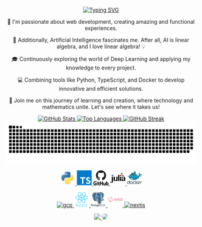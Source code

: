 <br>
<div align="center">
    <div align="center">
    <a href="https://git.io/typing-svg"><img src="https://readme-typing-svg.demolab.com?font=Fira+Code&weight=800&size=40&pause=1000&color=A04AF7&center=true&vCenter=true&random=true&width=600&height=80&lines=Hi+i+am+Santiago!" alt="Typing SVG" /></a>
</div>
    <p>🔧 I'm passionate about web development, creating amazing and functional experiences.</p>
    <p>🤖 Additionally, Artificial Intelligence fascinates me. After all, AI is linear algebra, and I love linear algebra! 💡</p>
    <p>🎓 Continuously exploring the world of Deep Learning and applying my knowledge to every project.</p>
    <p>💻 Combining tools like Python, TypeScript, and Docker to develop innovative and efficient solutions.</p>
    <p>🌟 Join me on this journey of learning and creation, where technology and mathematics unite. Let's see where it takes us!</p>
</div>

<div align="center">
    <a href="https://github.com/sochoav1">
        <img height="180em" src="https://github-readme-stats.vercel.app/api?username=sochoav1&show_icons=true&theme=nightowl&include_all_commits=true&count_private=true" alt="GitHub Stats"/>
    </a>
    <a href="https://github.com/sochoav1">
        <img height="180em" src="https://github-readme-stats.vercel.app/api/top-langs/?username=sochoav1&layout=compact&langs_count=7&theme=nightowl" alt="Top Languages"/>
    </a>
    <a href="https://github.com/sochoav1">
        <img height="180em" src="https://github-readme-streak-stats.herokuapp.com/?user=sochoav1&theme=nightowl" alt="GitHub Streak"/>
    </a>
</div>

<div align="center">
    <img src="https://raw.githubusercontent.com/sochoav1/sochoav1/output/snake.svg" alt="Snake animation" />
</div>

<div align="center">
    <p>
        <a href="https://www.python.org" target="_blank" rel="noreferrer">
            <img src="https://raw.githubusercontent.com/devicons/devicon/master/icons/python/python-original.svg" alt="python" width="40" height="40"/>
        </a>
        <a href="https://www.typescriptlang.org/" target="_blank" rel="noreferrer">
            <img src="https://raw.githubusercontent.com/devicons/devicon/master/icons/typescript/typescript-original.svg" alt="typescript" width="40" height="40"/>
        </a>
        <a href="https://github.com/" target="_blank" rel="noreferrer">
            <img src="https://raw.githubusercontent.com/devicons/devicon/master/icons/github/github-original-wordmark.svg" alt="github" width="40" height="40"/>
        </a>
        <a href="https://julialang.org/" target="_blank" rel="noreferrer">
            <img src="https://raw.githubusercontent.com/devicons/devicon/master/icons/julia/julia-original-wordmark.svg" alt="julia" width="40" height="40"/>
        </a>
        <a href="https://www.docker.com/" target="_blank" rel="noreferrer">
            <img src="https://raw.githubusercontent.com/devicons/devicon/master/icons/docker/docker-original-wordmark.svg" alt="docker" width="40" height="40"/>
        </a>
    </p>
    <p>
        <a href="https://cloud.google.com" target="_blank" rel="noreferrer">
            <img src="https://www.vectorlogo.zone/logos/google_cloud/google_cloud-icon.svg" alt="gcp" width="40" height="40"/>
        </a>
        <a href="https://reactjs.org/" target="_blank" rel="noreferrer">
            <img src="https://raw.githubusercontent.com/devicons/devicon/master/icons/react/react-original-wordmark.svg" alt="react" width="40" height="40"/>
        </a>
        <a href="https://www.postgresql.org" target="_blank" rel="noreferrer">
            <img src="https://raw.githubusercontent.com/devicons/devicon/master/icons/postgresql/postgresql-original-wordmark.svg" alt="postgresql" width="40" height="40"/>
        </a>
        <a href="https://nestjs.com/" target="_blank" rel="noreferrer">
            <img src="https://raw.githubusercontent.com/devicons/devicon/master/icons/nestjs/nestjs-line-wordmark.svg" alt="nestjs" width="40" height="40"/>
        </a>
        <a href="https://nextjs.org/" target="_blank" rel="noreferrer">
            <img src="https://cdn.worldvectorlogo.com/logos/nextjs-2.svg" alt="nextjs" width="40" height="40"/>
        </a>
    </p>
    <div align="center">
        <a href="mailto:sochoav8a@gmail.com">
            <img src="https://img.shields.io/badge/-Gmail-%23333?style=for-the-badge&logo=gmail&logoColor=white" target="_blank">
        </a>
        <a href="https://www.linkedin.com/in/sochoav/" target="_blank">
            <img style="border-radius:10px;" src="https://img.shields.io/badge/-LinkedIn-%230077B5?style=for-the-badge&logo=linkedin&logoColor=white" target="_blank">
        </a>
    </div>
</div>
